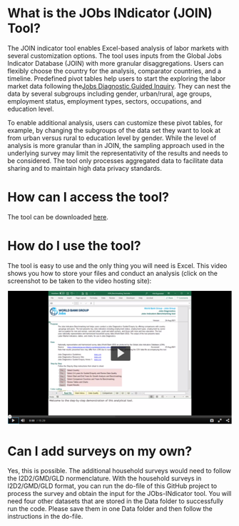 # What is the JObs INdicator (JOIN) Tool? 

The JOIN indicator tool enables Excel-based analysis of labor markets with several customization options. The tool uses inputs from the Global Jobs Indicator Database (JOIN) with more granular disaggregations. Users can flexibly choose the country for the analysis, comparator countries, and a timeline. Predefined pivot tables help users to start the exploring the labor market data following the[Jobs Diagnostic Guided Inquiry](https://openknowledge.worldbank.org/bitstream/handle/10986/33491/Theoretical-Underpinnings-of-Jobs-Diagnostics.pdf?sequence=1&isAllowed=y). They can nest the data by several subgroups including gender, urban/rural, age groups, employment status, employment types, sectors, occupations, and education level. 

To enable additional analysis, users can customize these pivot tables, for example, by changing the subgroups of the data set they want to look at from urban versus rural to education level by gender. While the level of analysis is more granular than in JOIN, the sampling approach used in the underlying survey may limit the representativity of the results and needs to be considered. The tool only processes aggregated data to facilitate data sharing and to maintain high data privacy standards. 

# How can I access the tool? 

The tool can be downloaded [here](https://development-data-hub-s3-public.s3.amazonaws.com/ddhfiles/160361/join_benchmarking_tool.zip). 

# How do I use the tool? 

The tool is easy to use and the only thing you will need is Excel. This video shows you how to store your files and conduct an analysis (click on the screenshot to be taken to the video hosting site): 

[![Watch the video](Images/Preview.PNG)](https://1930181.mediaspace.kaltura.com/media/Join+Benchmarking+Tool+with+CC/1_tazfpke3/29528271)


# Can I add surveys on my own? 
Yes, this is possible. The additional household surveys would need to follow the I2D2/GMD/GLD normenclature. With the household surveys in I2D2/GMD/GLD format, you can run the do-file of this GitHub project to process the survey and obtain the input for the JObs-INdicator tool. You will need four other datasets that are stored in the Data folder to successfully run the code. Please save them in one Data folder and then follow the instructions in the do-file. 
